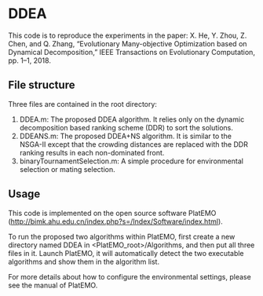 # DDEA

This code is to reproduce the experiments in the paper: X. He, Y. Zhou,  Z. Chen, and Q. Zhang, “Evolutionary Many-objective Optimization based  on Dynamical Decomposition,” IEEE Transactions on Evolutionary  Computation, pp. 1–1, 2018. 



## File structure

Three files are contained in the root directory: 

1. DDEA.m: The proposed DDEA algorithm. It relies only on the dynamic decomposition based ranking scheme (DDR) to sort the solutions.
2. DDEANS.m: The proposed DDEA+NS algorithm. It is similar to the NSGA-II except that the crowding distances are replaced with the DDR ranking results in each non-dominated front.
3. binaryTournamentSelection.m: A simple procedure for environmental selection or mating selection.



## Usage

This code is implemented on the open source software PlatEMO (http://bimk.ahu.edu.cn/index.php?s=/Index/Software/index.html).

To run the proposed two algorithms within PlatEMO, first create a new directory named DDEA in <PlatEMO_root>/Algorithms, and then put all three files in it. Launch PlatEMO, it will automatically detect the two executable algorithms and show them in the algorithm list.

For more details about how to configure the environmental settings, please see the manual of PlatEMO.
